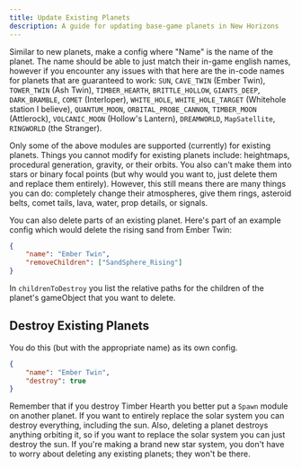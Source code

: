 ```yaml
---
title: Update Existing Planets
description: A guide for updating base-game planets in New Horizons
---
```


Similar to new planets, make a config where "Name" is the name of the planet. The name should be able to just match their in-game english names, however if you encounter any issues with that here are the in-code names for planets that are guaranteed to work: `SUN`, `CAVE_TWIN` (Ember Twin), `TOWER_TWIN` (Ash Twin), `TIMBER_HEARTH`, `BRITTLE_HOLLOW`, `GIANTS_DEEP`, `DARK_BRAMBLE`, `COMET` (Interloper), `WHITE_HOLE`, `WHITE_HOLE_TARGET` (Whitehole station I believe), `QUANTUM_MOON`, `ORBITAL_PROBE_CANNON`, `TIMBER_MOON` (Attlerock), `VOLCANIC_MOON` (Hollow's Lantern), `DREAMWORLD`, `MapSatellite`, `RINGWORLD` (the Stranger).

Only some of the above modules are supported (currently) for existing planets. Things you cannot modify for existing planets include: heightmaps, procedural generation, gravity, or their orbits. You also can't make them into stars or binary focal points (but why would you want to, just delete them and replace them entirely). However, this still means there are many things you can do: completely change their atmospheres, give them rings, asteroid belts, comet tails, lava, water, prop details, or signals.

You can also delete parts of an existing planet. Here's part of an example config which would delete the rising sand from Ember Twin:

```json
{
    "name": "Ember Twin",
    "removeChildren": ["SandSphere_Rising"]
}
```

In `childrenToDestroy` you list the relative paths for the children of the planet's gameObject that you want to delete.

## Destroy Existing Planets

You do this (but with the appropriate name) as its own config.

```json
{
    "name": "Ember Twin",
    "destroy": true
}
```

Remember that if you destroy Timber Hearth you better put a `Spawn` module on another planet. If you want to entirely replace the solar system you can destroy everything, including the sun. Also, deleting a planet destroys anything orbiting it, so if you want to replace the solar system you can just destroy the sun. If you're making a brand new star system, you don't have to worry about deleting any existing planets; they won't be there.
